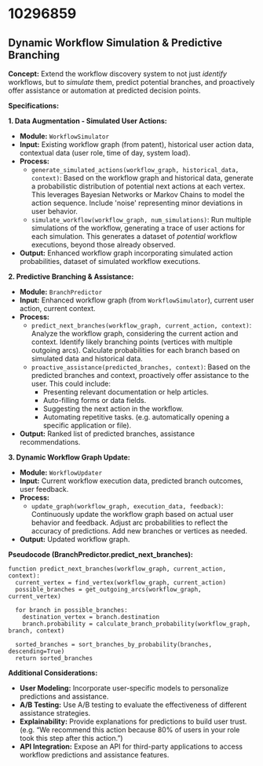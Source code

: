 # 10296859

## Dynamic Workflow Simulation & Predictive Branching

**Concept:** Extend the workflow discovery system to not just *identify* workflows, but to *simulate* them, predict potential branches, and proactively offer assistance or automation at predicted decision points.

**Specifications:**

**1. Data Augmentation - Simulated User Actions:**

*   **Module:** `WorkflowSimulator`
*   **Input:** Existing workflow graph (from patent), historical user action data, contextual data (user role, time of day, system load).
*   **Process:** 
    *   `generate_simulated_actions(workflow_graph, historical_data, context)`:  Based on the workflow graph and historical data, generate a probabilistic distribution of potential next actions at each vertex.  This leverages Bayesian Networks or Markov Chains to model the action sequence.  Include 'noise' representing minor deviations in user behavior.
    *   `simulate_workflow(workflow_graph, num_simulations)`: Run multiple simulations of the workflow, generating a trace of user actions for each simulation. This generates a dataset of *potential* workflow executions, beyond those already observed.
*   **Output:** Enhanced workflow graph incorporating simulated action probabilities, dataset of simulated workflow executions.

**2. Predictive Branching & Assistance:**

*   **Module:** `BranchPredictor`
*   **Input:** Enhanced workflow graph (from `WorkflowSimulator`), current user action, current context.
*   **Process:**
    *   `predict_next_branches(workflow_graph, current_action, context)`: Analyze the workflow graph, considering the current action and context. Identify likely branching points (vertices with multiple outgoing arcs).  Calculate probabilities for each branch based on simulated data and historical data.
    *   `proactive_assistance(predicted_branches, context)`: Based on the predicted branches and context, proactively offer assistance to the user. This could include:
        *   Presenting relevant documentation or help articles.
        *   Auto-filling forms or data fields.
        *   Suggesting the next action in the workflow.
        *   Automating repetitive tasks.  (e.g. automatically opening a specific application or file).
*   **Output:** Ranked list of predicted branches, assistance recommendations.

**3.  Dynamic Workflow Graph Update:**

*   **Module:** `WorkflowUpdater`
*   **Input:** Current workflow execution data, predicted branch outcomes, user feedback.
*   **Process:**
    *   `update_graph(workflow_graph, execution_data, feedback)`:  Continuously update the workflow graph based on actual user behavior and feedback.  Adjust arc probabilities to reflect the accuracy of predictions. Add new branches or vertices as needed.
*   **Output:** Updated workflow graph.

**Pseudocode (BranchPredictor.predict\_next\_branches):**

```
function predict_next_branches(workflow_graph, current_action, context):
  current_vertex = find_vertex(workflow_graph, current_action)
  possible_branches = get_outgoing_arcs(workflow_graph, current_vertex)

  for branch in possible_branches:
    destination_vertex = branch.destination
    branch.probability = calculate_branch_probability(workflow_graph, branch, context)

  sorted_branches = sort_branches_by_probability(branches, descending=True)
  return sorted_branches
```

**Additional Considerations:**

*   **User Modeling:** Incorporate user-specific models to personalize predictions and assistance.
*   **A/B Testing:** Use A/B testing to evaluate the effectiveness of different assistance strategies.
*   **Explainability:** Provide explanations for predictions to build user trust. (e.g. “We recommend this action because 80% of users in your role took this step after this action.”)
*   **API Integration:** Expose an API for third-party applications to access workflow predictions and assistance features.